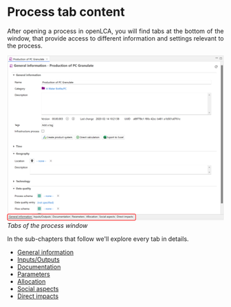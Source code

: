 # Process tab content

<div style='text-align: justify;'>

After opening a process in openLCA, you will find tabs at the bottom of the window, that provide access to different information and settings relevant to the process.

![](../media/process_window.png)  
_Tabs of the process window_

In the sub-chapters that follow we'll explore every tab in details.

- [General information](./tab_general_info.md)
- [Inputs/Outputs](./tab_inputs_outputs.md)
- [Documentation](./tab_documentation.md)
- [Parameters](./tab_parameters.md)
- [Allocation](./tab_allocation.md)
- [Social aspects](./tab_slca.md)
- [Direct impacts](./tab_direct_impacts.md)

</div>


